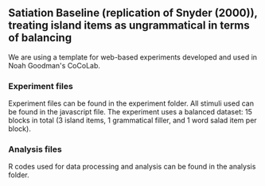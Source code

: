 
## Satiation Baseline (replication of Snyder (2000)), treating island items as ungrammatical in terms of balancing ##

We are using a template for web-based experiments developed and used in Noah Goodman's CoCoLab.

### Experiment files
Experiment files can be found in the experiment folder. All stimuli used can be found in the javascript file. 
The experiment uses a balanced dataset: 15 blocks in total (3 island items, 1 grammatical filler, and 1 word salad item per block). 


### Analysis files
R codes used for data processing and analysis can be found in the analysis folder. 